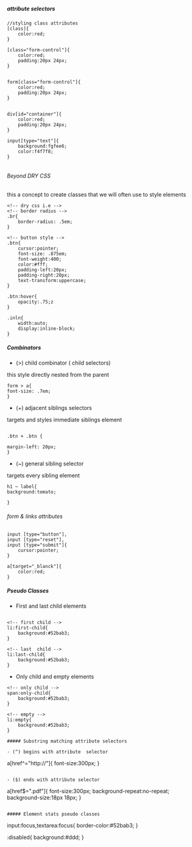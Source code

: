 ##### attribute selectors

```
//styling class attributes
[class]{
	color:red;
}

[class="form-control"]{
	color:red;
	padding:20px 24px;
}


form[class="form-control"]{
	color:red;
	padding:20px 24px;
}


div[id="container"]{
	color:red;
	padding:20px 24px;
}

input[type="text"]{
	background:fgfee6;
	color:f4f7f8;
}


```

###### Beyond DRY CSS 

this a concept to create classes that we will often use to style elements

```
<!-- dry css i.e -->
<!-- border radius -->
.br{
	border-radius: .5em;
}

<!-- button style -->
.btn{
	cursor:pointer;
	font-size: .875em;
	font-weight:400;
	color:#fff;
	padding-left:20px;
	padding-right:20px;
	text-transform:uppercase;
}

.btn:hover{
	opacity:.75;z
}

.inln{
	width:auto;
	display:inline-block;
}
```

##### Combinators

- (>) child combinator ( child selectors)

 this style directly nested from the parent

 ```
 form > a{
 font-size: .7em;
 }
```

- (+) adjacent siblings selectors 

targets and styles immediate siblings element 


 ```

 .btn + .btn {

 margin-left: 20px;
 }
```


 - (~) general sibling selector 

 targets every sibling element 

 ```
 h1 ~ label{
background:tomato;

 }

 ```

###### form & links attributes 


```
input [type="button"],
input [type="reset"],
input [type="submit"]{
	cursor:pointer;
}

a[target="_blanck"]{
	color:red;
}
```

##### Pseudo Classes 

- First and last child elements

```

<!-- first child -->
li:first-child{
	background:#52bab3;
}

<!-- last  child -->
li:last-child{
	background:#52bab3;
}
```

- Only child and empty elements 

```
<!-- only child -->
span:only-child{
	background:#52bab3;
}

<!-- empty -->
li:empty{
	background:#52bab3;
}

##### Substring matching attribute selectors 

- (^) begins with attribute  selector

```
a[href^="http://"]{
	font-size:300px;
}


```

- ($) ends with attribute selector 

```
a[href$=".pdf"]{
	font-size:300px;
	background-repeat:no-repeat;
	background-size:18px 18px;
}

```

##### Element stats pseudo classes 

```
input:focus,textarea:focus{
	border-color:#52bab3;
}

:disabled{
	background:#ddd;
}
